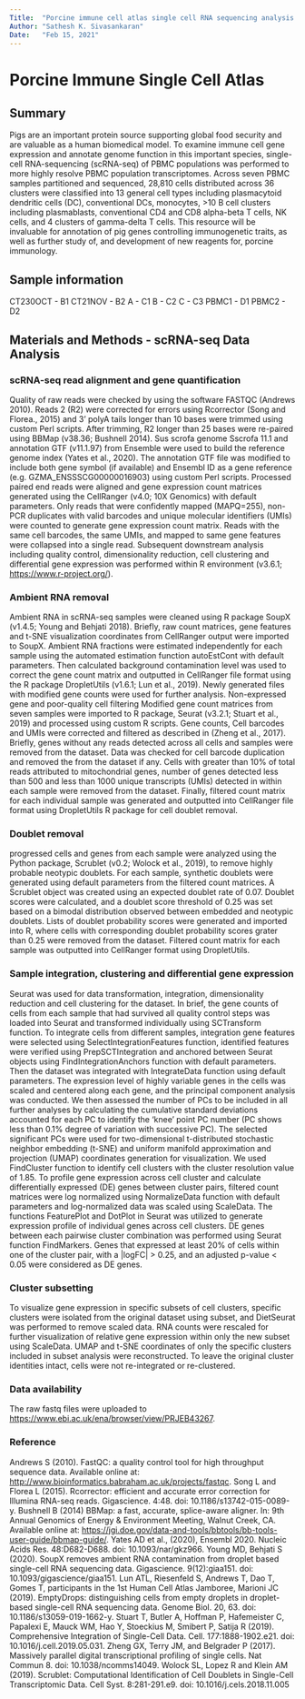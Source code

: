 ```yaml
---
Title:  "Porcine immune cell atlas single cell RNA sequencing analysis pipeline"
Author: "Sathesh K. Sivasankaran"
Date:   "Feb 15, 2021"
---
```


# Porcine Immune Single Cell Atlas

## Summary
Pigs are an important protein source supporting global food security and are valuable as a human biomedical model. To examine immune cell gene expression and annotate genome function in this important species, single-cell RNA-sequencing (scRNA-seq) of PBMC populations was performed to more highly resolve PBMC population transcriptomes. Across seven PBMC samples partitioned and sequenced, 28,810 cells distributed across 36 clusters were classified into 13 general cell types including plasmacytoid dendritic cells (DC), conventional DCs, monocytes, >10 B cell clusters including plasmablasts, conventional CD4 and CD8 alpha-beta T cells, NK cells, and 4 clusters of gamma-delta T cells. This resource will be invaluable for annotation of pig genes controlling immunogenetic traits, as well as further study of, and development of new reagents for, porcine immunology.

## Sample information
CT230OCT  - B1
CT21NOV   - B2
A         - C1
B         - C2
C         - C3
PBMC1     - D1
PBMC2     - D2

## Materials and Methods - scRNA-seq Data Analysis
### scRNA-seq read alignment and gene quantification
Quality of raw reads were checked by using the software FASTQC (Andrews 2010). Reads 2 (R2) were corrected for errors using Rcorrector (Song and Florea., 2015) and 3’ polyA tails longer than 10 bases were trimmed using custom Perl scripts. After trimming, R2 longer than 25 bases were re-paired using BBMap (v38.36; Bushnell 2014). Sus scrofa genome Sscrofa 11.1 and annotation GTF (v11.1.97) from Ensemble were used to build the reference genome index (Yates et al., 2020). The annotation GTF file was modified to include both gene symbol (if available) and Ensembl ID as a gene reference (e.g. GZMA_ENSSSCG00000016903) using custom Perl scripts. Processed paired end reads were aligned and gene expression count matrices generated using the CellRanger (v4.0; 10X Genomics) with default parameters. Only reads that were confidently mapped (MAPQ=255), non-PCR duplicates with valid barcodes and unique molecular identifiers (UMIs) were counted to generate gene expression count matrix. Reads with the same cell barcodes, the same UMIs, and mapped to same gene features were collapsed into a single read. Subsequent downstream analysis including quality control, dimensionality reduction, cell clustering and differential gene expression was performed within R environment (v3.6.1; https://www.r-project.org/).

### Ambient RNA removal
Ambient RNA in scRNA-seq samples were cleaned using R package SoupX (v1.4.5; Young and Behjati 2018). Briefly, raw count matrices, gene features and t-SNE visualization coordinates from CellRanger output were imported to SoupX. Ambient RNA fractions were estimated independently for each sample using the automated estimation function autoEstCont with default parameters. Then calculated background contamination level was used to correct the gene count matrix and outputted in CellRanger file format using the R package DropletUtils (v1.6.1; Lun et al., 2019). Newly generated files with modified gene counts were used for further analysis.
Non-expressed gene and poor-quality cell filtering
Modified gene count matrices from seven samples were imported to R package, Seurat (v3.2.1; Stuart et al., 2019) and processed using custom R scripts. Gene counts, Cell barcodes and UMIs were corrected and filtered as described in (Zheng et al., 2017). Briefly, genes without any reads detected across all cells and samples were removed from the dataset. Data was checked for cell barcode duplication and removed the from the dataset if any. Cells with greater than 10% of total reads attributed to mitochondrial genes, number of genes detected less than 500 and less than 1000 unique transcripts (UMIs) detected in within each sample were removed from the dataset. Finally, filtered count matrix for each individual sample was generated and outputted into CellRanger file format using DropletUtils R package for cell doublet removal.

### Doublet removal
progressed cells and genes from each sample were analyzed using the Python package, Scrublet (v0.2; Wolock et al., 2019), to remove highly probable neotypic doublets. For each sample, synthetic doublets were generated using default parameters from the filtered count matrices. A Scrublet object was created using an expected doublet rate of 0.07. Doublet scores were calculated, and a doublet score threshold of 0.25 was set based on a bimodal distribution observed between embedded and neotypic doublets. Lists of doublet probability scores were generated and imported into R, where cells with corresponding doublet probability scores grater than 0.25 were removed from the dataset. Filtered count matrix for each sample was outputted into CellRanger format using DropletUtils.

### Sample integration, clustering and differential gene expression
Seurat was used for data transformation, integration, dimensionality reduction and cell clustering for the dataset. In brief, the gene counts of cells from each sample that had survived all quality control steps was loaded into Seurat and transformed individually using SCTransform function. To integrate cells from different samples, integration gene features were selected using SelectIntegrationFeatures function, identified features were verified using PrepSCTIntegration and anchored between Seurat objects using FindIntegrationAnchors function with default parameters. Then the dataset was integrated with IntegrateData function using default parameters. The expression level of highly variable genes in the cells was scaled and centered along each gene, and the principal component analysis was conducted. We then assessed the number of PCs to be included in all further analyses by calculating the cumulative standard deviations accounted for each PC to identify the ‘knee’ point PC number (PC shows less than 0.1% degree of variation with successive PC). The selected significant PCs were used for two-dimensional t-distributed stochastic neighbor embedding (t-SNE) and uniform manifold approximation and projection (UMAP) coordinates generation for visualization.
We used FindCluster function to identify cell clusters with the cluster resolution value of 1.85. To profile gene expression across cell cluster and calculate differentially expressed (DE) genes between cluster pairs, filtered count matrices were log normalized using NormalizeData function with default parameters and log-normalized data was scaled using ScaleData. The functions FeaturePlot and DotPlot in Seurat was utilized to generate expression profile of individual genes across cell clusters. DE genes between each pairwise cluster combination was performed using Seurat function FindMarkers. Genes that expressed at least 20% of cells within one of the cluster pair, with a |logFC| > 0.25, and an adjusted p-value < 0.05 were considered as DE genes.

### Cluster subsetting
To visualize gene expression in specific subsets of cell clusters, specific clusters were isolated from the original dataset using subset, and DietSeurat was performed to remove scaled data. RNA counts were rescaled for further visualization of relative gene expression within only the new subset using ScaleData. UMAP and t-SNE coordinates of only the specific clusters included in subset analysis were reconstructed. To leave the original cluster identities intact, cells were not re-integrated or re-clustered.

### Data availability
The raw fastq files were uploaded to https://www.ebi.ac.uk/ena/browser/view/PRJEB43267.

### Reference
Andrews S (2010). FastQC: a quality control tool for high throughput sequence data. Available online at: http://www.bioinformatics.babraham.ac.uk/projects/fastqc.
Song L and Florea L (2015). Rcorrector: efficient and accurate error correction for Illumina RNA-seq reads. Gigascience. 4:48. doi: 10.1186/s13742-015-0089-y.
Bushnell B (2014) BBMap: a fast, accurate, splice-aware aligner. In: 9th Annual Genomics of Energy & Environment Meeting, Walnut Creek, CA. Available online at: https://jgi.doe.gov/data-and-tools/bbtools/bb-tools-user-guide/bbmap-guide/.
Yates AD et al., (2020), Ensembl 2020. Nucleic Acids Res. 48:D682-D688. doi: 10.1093/nar/gkz966.
Young MD, Behjati S (2020). SoupX removes ambient RNA contamination from droplet based single-cell RNA sequencing data. Gigascience. 9(12):giaa151. doi: 10.1093/gigascience/giaa151.
Lun ATL, Riesenfeld S, Andrews T, Dao T, Gomes T, participants in the 1st Human Cell Atlas Jamboree, Marioni JC (2019). EmptyDrops: distinguishing cells from empty droplets in droplet-based single-cell RNA sequencing data. Genome Biol. 20, 63. doi: 10.1186/s13059-019-1662-y.
Stuart T, Butler A, Hoffman P, Hafemeister C, Papalexi E, Mauck WM, Hao Y, Stoeckius M, Smibert P, Satija R (2019). Comprehensive Integration of Single-Cell Data. Cell. 177:1888-1902.e21. doi: 10.1016/j.cell.2019.05.031.
Zheng GX, Terry JM, and Belgrader P (2017). Massively parallel digital transcriptional profiling of single cells. Nat Commun 8. doi: 10.1038/ncomms14049.
Wolock SL, Lopez R and Klein AM (2019). Scrublet: Computational Identification of Cell Doublets in Single-Cell Transcriptomic Data. Cell Syst. 8:281-291.e9. doi: 10.1016/j.cels.2018.11.005

